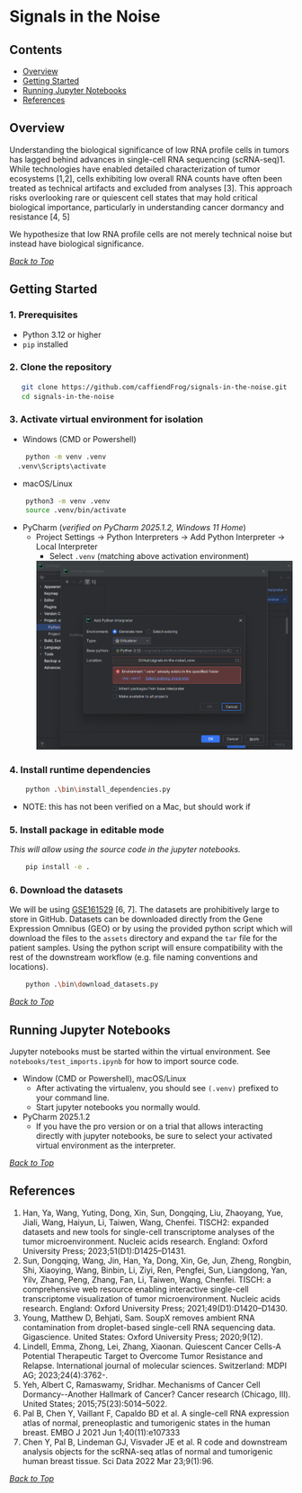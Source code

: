 # Signals in the Noise
## Contents
* [Overview](#overview)
* [Getting Started](#getting-started)
* [Running Jupyter Notebooks](#running-jupyter-notebooks)
* [References](#references)

## Overview
Understanding the biological significance of low RNA profile cells in tumors has lagged behind advances in single-cell RNA sequencing (scRNA-seq)1. While technologies have enabled detailed characterization of tumor ecosystems [1,2], cells exhibiting low overall RNA counts have often been treated as technical artifacts and excluded from analyses [3]. This approach risks overlooking rare or quiescent cell states that may hold critical biological importance, particularly in understanding cancer dormancy and resistance [4, 5]

We hypothesize that low RNA profile cells are not merely technical noise but instead have biological significance.

_[Back to Top](#contents)_
## Getting Started

### 1. Prerequisites
* Python 3.12 or higher
* `pip` installed
### 2. Clone the repository 
```bash
   git clone https://github.com/caffiendFrog/signals-in-the-noise.git
   cd signals-in-the-noise
```
### 3. Activate virtual environment for isolation
* Windows (CMD or Powershell)
```bash
    python -m venv .venv
  .venv\Scripts\activate
```
* macOS/Linux
```bash
    python3 -m venv .venv
    source .venv/bin/activate
```
* PyCharm (_verified on PyCharm 2025.1.2, Windows 11 Home_)
  * Project Settings -> Python Interpreters -> Add Python Interpreter -> Local Interpreter
    * Select `.venv` (matching above activation environment)
    <img src="resources/img.png" width="600" alt="screenshot of adding python interpreter to pycharm 2025.1.2"/>
### 4. Install runtime dependencies
```bash
    python .\bin\install_dependencies.py
```
* NOTE: this has not been verified on a Mac, but should work if  
### 5. Install package in editable mode
_This will allow using the source code in the jupyter notebooks._
```bash
    pip install -e .
```
### 6. Download the datasets
We will be using [GSE161529](https://www.ncbi.nlm.nih.gov/geo/query/acc.cgi?acc=GSE161529) [6, 7]. The datasets are prohibitively large to store in GitHub. Datasets can be downloaded directly from the Gene Expression Omnibus (GEO) or by using the provided python script which will download the files to the `assets` directory and expand the `tar` file for the patient samples. Using the python script will ensure compatibility with the rest of the downstream workflow (e.g. file naming conventions and locations).
```bash
    python .\bin\download_datasets.py
```

_[Back to Top](#contents)_

## Running Jupyter Notebooks
Jupyter notebooks must be started within the virtual environment. See `notebooks/test_imports.ipynb` for how to import source code.
* Window (CMD or Powershell), macOS/Linux
  * After activating the virtualenv, you should see `(.venv)` prefixed to your command line.
  * Start jupyter notebooks you normally would.
* PyCharm 2025.1.2
  * If you have the pro version or on a trial that allows interacting directly with jupyter notebooks, be sure to select your activated virtual environment as the interpreter.

_[Back to Top](#contents)_

## References
1. Han, Ya, Wang, Yuting, Dong, Xin, Sun, Dongqing, Liu, Zhaoyang, Yue, Jiali, Wang, Haiyun, Li, Taiwen, Wang, Chenfei. TISCH2: expanded datasets and new tools for single-cell transcriptome analyses of the tumor microenvironment. Nucleic acids research. England: Oxford University Press; 2023;51(D1):D1425–D1431.
2. Sun, Dongqing, Wang, Jin, Han, Ya, Dong, Xin, Ge, Jun, Zheng, Rongbin, Shi, Xiaoying, Wang, Binbin, Li, Ziyi, Ren, Pengfei, Sun, Liangdong, Yan, Yilv, Zhang, Peng, Zhang, Fan, Li, Taiwen, Wang, Chenfei. TISCH: a comprehensive web resource enabling interactive single-cell transcriptome visualization of tumor microenvironment. Nucleic acids research. England: Oxford University Press; 2021;49(D1):D1420–D1430.
3. Young, Matthew D, Behjati, Sam. SoupX removes ambient RNA contamination from droplet-based single-cell RNA sequencing data. Gigascience. United States: Oxford University Press; 2020;9(12).
4. Lindell, Emma, Zhong, Lei, Zhang, Xiaonan. Quiescent Cancer Cells-A Potential Therapeutic Target to Overcome Tumor Resistance and Relapse. International journal of molecular sciences. Switzerland: MDPI AG; 2023;24(4):3762-.
5. Yeh, Albert C, Ramaswamy, Sridhar. Mechanisms of Cancer Cell Dormancy--Another Hallmark of Cancer? Cancer research (Chicago, Ill). United States; 2015;75(23):5014–5022.
6. Pal B, Chen Y, Vaillant F, Capaldo BD et al. A single-cell RNA expression atlas of normal, preneoplastic and tumorigenic states in the human breast. EMBO J 2021 Jun 1;40(11):e107333
7. Chen Y, Pal B, Lindeman GJ, Visvader JE et al. R code and downstream analysis objects for the scRNA-seq atlas of normal and tumorigenic human breast tissue. Sci Data 2022 Mar 23;9(1):96.

_[Back to Top](#contents)_